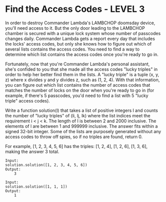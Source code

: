 Find the Access Codes - LEVEL 3
=====================

In order to destroy Commander Lambda's LAMBCHOP doomsday device, you'll need access to it. But the only door leading to the LAMBCHOP 
chamber is secured with a unique lock system whose number of passcodes changes daily. Commander Lambda gets a report every day that 
includes the locks' access codes, but only she knows how to figure out which of several lists contains the access codes. You need to 
find a way to determine which list contains the access codes once you're ready to go in. 

Fortunately, now that you're Commander Lambda's personal assistant, she's confided to you that she made all the access codes 
"lucky triples" in order to help her better find them in the lists. A "lucky triple" is a tuple (x, y, z) where x divides y and y 
divides z, such as (1, 2, 4). With that information, you can figure out which list contains the number of access codes 
that matches the number of locks on the door when you're ready to go in (for example, if there's 5 passcodes, you'd need to find a 
list with 5 "lucky triple" access codes).

Write a function solution(l) that takes a list of positive integers l and counts the number of "lucky triples" of (li, lj, lk) where 
the list indices meet the requirement i < j < k.  The length of l is between 2 and 2000 inclusive.  The elements of l are between 1 and 
999999 inclusive.  The answer fits within a signed 32-bit integer. Some of the lists are purposely generated without any access codes to 
throw off spies, so if no triples are found, return 0. 

For example, [1, 2, 3, 4, 5, 6] has the triples: [1, 2, 4], [1, 2, 6], [1, 3, 6], making the answer 3 total.

```python3
Input:
solution.solution([1, 2, 3, 4, 5, 6])
Output:
    3

Input:
solution.solution([1, 1, 1])
Output:
    1
```
